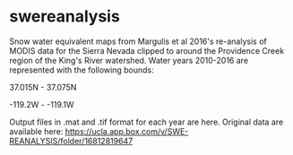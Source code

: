 # swereanalysis
Snow water equivalent maps from Margulis et al 2016's re-analysis of MODIS data for the Sierra Nevada clipped to around the Providence Creek region of the King's River watershed. Water years 2010-2016 are represented with the following bounds:

 37.015N - 37.075N 
 
 -119.2W - -119.1W
 
 
Output files in .mat and .tif format for each year are here. Original data are available here: https://ucla.app.box.com/v/SWE-REANALYSIS/folder/16812819647
